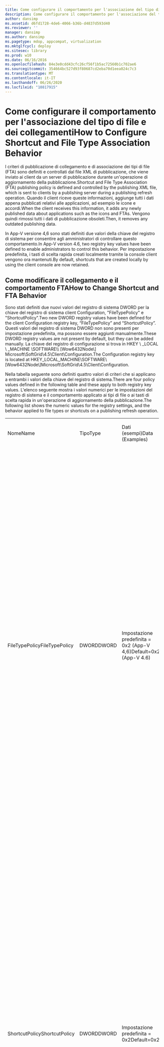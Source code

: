 ```yaml
---
title: Come configurare il comportamento per l'associazione del tipo di file e dei collegamenti
description: Come configurare il comportamento per l'associazione del tipo di file e dei collegamenti
author: dansimp
ms.assetid: d6fd1728-4de6-4066-b36b-d4837d593d40
ms.reviewer: ''
manager: dansimp
ms.author: dansimp
ms.pagetype: mdop, appcompat, virtualization
ms.mktglfcycl: deploy
ms.sitesec: library
ms.prod: w10
ms.date: 06/16/2016
ms.openlocfilehash: 84e3e0cdd43cfc26cf56f1b5ac72560b1c702ae6
ms.sourcegitcommit: 354664bc527d93f80687cd2eba70d1eea024c7c3
ms.translationtype: MT
ms.contentlocale: it-IT
ms.lasthandoff: 06/26/2020
ms.locfileid: "10817915"
---
```

# <span data-ttu-id="c837d-103">Come configurare il comportamento per l'associazione del tipo di file e dei collegamenti</span><span class="sxs-lookup"><span data-stu-id="c837d-103">How to Configure Shortcut and File Type Association Behavior</span></span>


<span data-ttu-id="c837d-104">I criteri di pubblicazione di collegamento e di associazione dei tipi di file (FTA) sono definiti e controllati dal file XML di pubblicazione, che viene inviato ai client da un server di pubblicazione durante un'operazione di aggiornamento della pubblicazione.</span><span class="sxs-lookup"><span data-stu-id="c837d-104">Shortcut and File Type Association (FTA) publishing policy is defined and controlled by the publishing XML file, which is sent to clients by a publishing server during a publishing refresh operation.</span></span> <span data-ttu-id="c837d-105">Quando il client riceve queste informazioni, aggiunge tutti i dati appena pubblicati relativi alle applicazioni, ad esempio le icone e accordi.</span><span class="sxs-lookup"><span data-stu-id="c837d-105">When the client receives this information, it adds any newly published data about applications such as the icons and FTAs.</span></span> <span data-ttu-id="c837d-106">Vengono quindi rimossi tutti i dati di pubblicazione obsoleti.</span><span class="sxs-lookup"><span data-stu-id="c837d-106">Then, it removes any outdated publishing data.</span></span>

<span data-ttu-id="c837d-107">In App-V versione 4,6 sono stati definiti due valori della chiave del registro di sistema per consentire agli amministratori di controllare questo comportamento.</span><span class="sxs-lookup"><span data-stu-id="c837d-107">In App-V version 4.6, two registry key values have been defined to enable administrators to control this behavior.</span></span> <span data-ttu-id="c837d-108">Per impostazione predefinita, i tasti di scelta rapida creati localmente tramite la console client vengono ora mantenuti.</span><span class="sxs-lookup"><span data-stu-id="c837d-108">By default, shortcuts that are created locally by using the client console are now retained.</span></span>

## <span data-ttu-id="c837d-109">Come modificare il collegamento e il comportamento FTA</span><span class="sxs-lookup"><span data-stu-id="c837d-109">How to Change Shortcut and FTA Behavior</span></span>


<span data-ttu-id="c837d-110">Sono stati definiti due nuovi valori del registro di sistema DWORD per la chiave del registro di sistema client Configuration, "FileTypePolicy" e "ShortcutPolicy".</span><span class="sxs-lookup"><span data-stu-id="c837d-110">Two new DWORD registry values have been defined for the client Configuration registry key, “FileTypePolicy” and “ShortcutPolicy”.</span></span> <span data-ttu-id="c837d-111">Questi valori del registro di sistema DWORD non sono presenti per impostazione predefinita, ma possono essere aggiunti manualmente.</span><span class="sxs-lookup"><span data-stu-id="c837d-111">These DWORD registry values are not present by default, but they can be added manually.</span></span> <span data-ttu-id="c837d-112">La chiave del registro di configurazione si trova in HKEY \ _LOCAL \ _MACHINE \\SOFTWARE\\\ [Wow6432Node\\\] Microsoft\\SoftGrid\\4.5\\Client\\Configuration.</span><span class="sxs-lookup"><span data-stu-id="c837d-112">The Configuration registry key is located at HKEY\_LOCAL\_MACHINE\\SOFTWARE\\\[Wow6432Node\\\]Microsoft\\SoftGrid\\4.5\\Client\\Configuration.</span></span>

<span data-ttu-id="c837d-113">Nella tabella seguente sono definiti quattro valori di criteri che si applicano a entrambi i valori della chiave del registro di sistema.</span><span class="sxs-lookup"><span data-stu-id="c837d-113">There are four policy values defined in the following table and these apply to both registry key values.</span></span> <span data-ttu-id="c837d-114">L'elenco seguente mostra i valori numerici per le impostazioni del registro di sistema e il comportamento applicato ai tipi di file o ai tasti di scelta rapida in un'operazione di aggiornamento della pubblicazione.</span><span class="sxs-lookup"><span data-stu-id="c837d-114">The following list shows the numeric values for the registry settings, and the behavior applied to file types or shortcuts on a publishing refresh operation.</span></span>

<table>
<colgroup>
<col width="25%" />
<col width="25%" />
<col width="25%" />
<col width="25%" />
</colgroup>
<tbody>
<tr class="odd">
<td align="left"><p><span data-ttu-id="c837d-115">Nome</span><span class="sxs-lookup"><span data-stu-id="c837d-115">Name</span></span></p></td>
<td align="left"><p><span data-ttu-id="c837d-116">Tipo</span><span class="sxs-lookup"><span data-stu-id="c837d-116">Type</span></span></p></td>
<td align="left"><p><span data-ttu-id="c837d-117">Dati (esempi)</span><span class="sxs-lookup"><span data-stu-id="c837d-117">Data (Examples)</span></span></p></td>
<td align="left"><p><span data-ttu-id="c837d-118">Descrizione</span><span class="sxs-lookup"><span data-stu-id="c837d-118">Description</span></span></p></td>
</tr>
<tr class="even">
<td align="left"><p><span data-ttu-id="c837d-119">FileTypePolicy</span><span class="sxs-lookup"><span data-stu-id="c837d-119">FileTypePolicy</span></span></p></td>
<td align="left"><p><span data-ttu-id="c837d-120">DWORD</span><span class="sxs-lookup"><span data-stu-id="c837d-120">DWORD</span></span></p></td>
<td align="left"><p><span data-ttu-id="c837d-121">Impostazione predefinita = 0x2 (App-V 4,6)</span><span class="sxs-lookup"><span data-stu-id="c837d-121">Default=0x2 (App-V 4.6)</span></span></p></td>
<td align="left"><p><span data-ttu-id="c837d-122">(0x0)-"ClientOnly"-rimuovere eventuali elementi esistenti dalla stessa origine informazioni di pubblicazione e conservare solo gli elementi aggiunti localmente</span><span class="sxs-lookup"><span data-stu-id="c837d-122">(0x0) – “ClientOnly”- remove any existing items from the same publishing information source, and keep only items that are added locally</span></span></p>
<p><span data-ttu-id="c837d-123">(0x1)-"ServerOnly"-rimuove gli elementi obsoleti della stessa origine informazioni di pubblicazione e gli elementi aggiunti localmente e aggiunge i nuovi elementi</span><span class="sxs-lookup"><span data-stu-id="c837d-123">(0x1) – “ServerOnly” - remove any outdated items from the same publishing information source and any items that are added locally, and add the new items</span></span></p>
<p><span data-ttu-id="c837d-124">(0x2)-"ClientAndServer"-rimuovere gli elementi obsoleti dalla stessa origine informazioni di pubblicazione, conservare gli elementi aggiunti localmente e aggiungere i nuovi elementi (impostazione predefinita, se non presente per l'App-V 4,6)</span><span class="sxs-lookup"><span data-stu-id="c837d-124">(0x2) – “ClientAndServer”- remove any outdated items from the same publishing information source, keep items added locally, and add the new items (default if not present for App-V 4.6)</span></span></p>
<p><span data-ttu-id="c837d-125">(0x3)-"NoChange"-non apportare modifiche ai tipi di file o alle scelte rapide da tastiera</span><span class="sxs-lookup"><span data-stu-id="c837d-125">(0x3) – “NoChange” - make no changes to file types or shortcuts</span></span></p></td>
</tr>
<tr class="odd">
<td align="left"><p><span data-ttu-id="c837d-126">ShortcutPolicy</span><span class="sxs-lookup"><span data-stu-id="c837d-126">ShortcutPolicy</span></span></p></td>
<td align="left"><p><span data-ttu-id="c837d-127">DWORD</span><span class="sxs-lookup"><span data-stu-id="c837d-127">DWORD</span></span></p></td>
<td align="left"><p><span data-ttu-id="c837d-128">Impostazione predefinita = 0x2</span><span class="sxs-lookup"><span data-stu-id="c837d-128">Default=0x2</span></span></p></td>
<td align="left"><p><span data-ttu-id="c837d-129">(0x0)-"ClientOnly"-rimuovere eventuali elementi esistenti dalla stessa origine informazioni di pubblicazione e conservare solo gli elementi aggiunti localmente</span><span class="sxs-lookup"><span data-stu-id="c837d-129">(0x0) – “ClientOnly”- remove any existing items from the same publishing information source, and keep only items added locally</span></span></p>
<p><span data-ttu-id="c837d-130">(0x1)-"ServerOnly"-Rimuovi gli elementi obsoleti dalla stessa origine informazioni di pubblicazione e gli elementi aggiunti localmente e Aggiungi i nuovi elementi</span><span class="sxs-lookup"><span data-stu-id="c837d-130">(0x1) – “ServerOnly” - remove any outdated items from the same publishing information source and any items added locally, and add the new items</span></span></p>
<p><span data-ttu-id="c837d-131">(0x2)-"ClientAndServer"-rimuovere gli elementi obsoleti dalla stessa origine informazioni di pubblicazione, conservare gli elementi aggiunti localmente e aggiungere i nuovi elementi (impostazione predefinita, se non presente)</span><span class="sxs-lookup"><span data-stu-id="c837d-131">(0x2) – “ClientAndServer”- remove any outdated items from the same publishing information source, keep items added locally, and add the new items (default if not present)</span></span></p>
<p><span data-ttu-id="c837d-132">(0x3)-"NoChange"-non apportare modifiche ai tipi di file o alle scelte rapide da tastiera</span><span class="sxs-lookup"><span data-stu-id="c837d-132">(0x3) – “NoChange” - make no changes to file types or shortcuts</span></span></p></td>
</tr>
</tbody>
</table>

 

<span data-ttu-id="c837d-133">**Nota**  I valori di testo fanno riferimento ai valori degli attributi XML nel file XML di pubblicazione.</span><span class="sxs-lookup"><span data-stu-id="c837d-133">**Note** The text values refer to the values for the XML attributes in the publishing XML file.</span></span><span data-ttu-id="c837d-134">È possibile impostare questi valori manualmente se è stata implementata una soluzione di pubblicazione HTTP personalizzata.</span><span class="sxs-lookup"><span data-stu-id="c837d-134"> You can set these values manually if you have implemented a custom HTTP publishing solution.</span></span>

 

 

 





